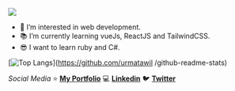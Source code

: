 ![](https://user-images.githubusercontent.com/32855784/115655029-5d905680-a300-11eb-93c6-d942d0a629fa.png)

- 👀 I’m interested in web development.
- 📚 I’m currently learning vueJs, ReactJS and TailwindCSS.
- 😎 I want to learn ruby and C#.

[![Top Langs](https://github-readme-stats.vercel.app/api/top-langs/?username=urmatawil)](https://github.com/urmatawil /github-readme-stats)

_Social Media_
⭐ **[My Portfolio](https://urmatawil.netlify.app/)**
💻 **[Linkedin](https://www.linkedin.com/in/urmatawil/)**
🐦 **[Twitter](https://twitter.com/Urm_At_Awil)**
